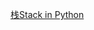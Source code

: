 [栈Stack in Python](https://github.com/shawshanks/Programming_exercise_problems/blob/master/%E3%80%8AData%20Structure%20%26%20Algorithm%20in%20Python%20%E3%80%8B%E4%B8%AD%E7%9A%84%E7%AE%97%E6%B3%95/6.1%20stack%20%E6%A0%88.md)

